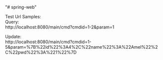 "# spring-web" 

Test Url Samples:  
Query:  
http://localhost:8080/main/cmd?cmdid=1-2&param=1

Update:  
http://localhost:8080/main/cmd?cmdid=1-5&param=%7B%22id%22%3A4%2C%22name%22%3A%22Amel%22%2C%22pwd%22%3A%221%22%7D


